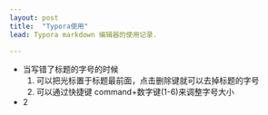 ```yaml
---
layout: post
title:  "Typora使用"
lead: Typora markdown 编辑器的使用记录.

---
```


* 当写错了标题的字号的时候
  1. 可以把光标置于标题最前面，点击删除键就可以去掉标题的字号
  2. 可以通过快捷键 command+数字键(1-6)来调整字号大小
* 2